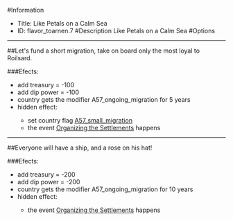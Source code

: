 #Information
 - Title: Like Petals on a Calm Sea
 - ID: flavor_toarnen.7
#Description
Like Petals on a Calm Sea
#Options

___
##Let's fund a short migration, take on board only the most loyal to Roilsard.

###Efects:<ul><li>add treasury = -100</li><li>add dip power = -100</li><li>country gets the modifier A57_ongoing_migration for 5 years</li><li>hidden effect:</li><ul><li>set country flag [A57_small_migration](../flags/a57_small_migration.md)</li><li>the event [Organizing the Settlements](../events/organizing_the_settlements.md) happens</li></ul></ul>

___
##Everyone will have a ship, and a rose on his hat!

###Efects:<ul><li>add treasury = -200</li><li>add dip power = -200</li><li>country gets the modifier A57_ongoing_migration for 10 years</li><li>hidden effect:</li><ul><li>the event [Organizing the Settlements](../events/organizing_the_settlements.md) happens</li></ul></ul>
